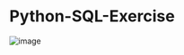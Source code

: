 # Python-SQL-Exercise
![image](https://github.com/Vaniko1/Python-SQL-Exercises/assets/115501603/dd62e792-3bc9-4288-bac9-c372aaed85c3)
